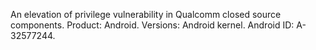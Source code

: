 An elevation of privilege vulnerability in Qualcomm closed source components. Product: Android. Versions: Android kernel. Android ID: A-32577244.